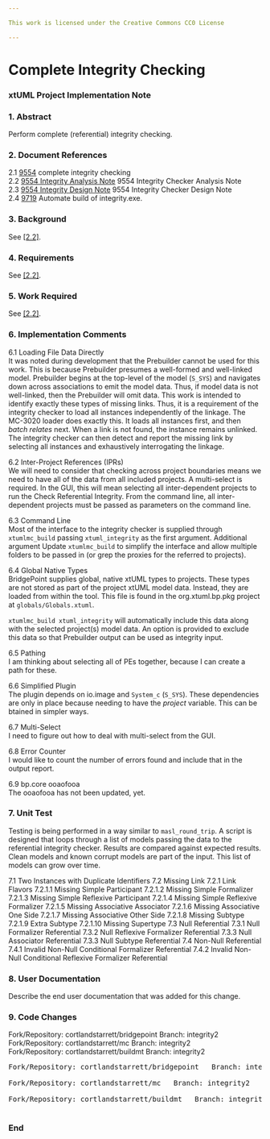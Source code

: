 ```yaml
---

This work is licensed under the Creative Commons CC0 License

---
```


# Complete Integrity Checking
### xtUML Project Implementation Note

### 1. Abstract

Perform complete (referential) integrity checking.

### 2. Document References

<a id="2.1"></a>2.1 [9554](https://support.onefact.net/issues/9554) complete integrity checking  
<a id="2.2"></a>2.2 [9554 Integrity Analysis Note](9554_integrity_ant.md) 9554 Integrity Checker Analysis Note  
<a id="2.3"></a>2.3 [9554 Integrity Design Note](9554_integrity_dnt.md) 9554 Integrity Checker Design Note  
<a id="2.4"></a>2.4 [9719](https://support.onefact.net/issues/9719) Automate build of integrity.exe.  

### 3. Background

See [[2.2]](#2.2).  

### 4. Requirements

See [[2.2]](#2.2).  

### 5. Work Required

See [[2.2]](#2.2).  

### 6. Implementation Comments

6.1 Loading File Data Directly  
It was noted during development that the Prebuilder cannot be used
for this work.  This is because Prebuilder presumes a well-formed
and well-linked model.  Prebuilder begins at the top-level of the
model (`S_SYS`) and navigates down across associations to emit the
model data.  Thus, if model data is not well-linked, then the Prebuilder
will omit data.  This work is intended to identify exactly these
types of missing links.  Thus, it is a requirement of the integrity
checker to load all instances independently of the linkage.  The
MC-3020 loader does exactly this.  It loads all instances first, and
then _batch relates_ next.  When a link is not found, the instance
remains unlinked.  The integrity checker can then detect and report
the missing link by selecting all instances and exhaustively interrogating
the linkage.

6.2 Inter-Project References (IPRs)  
We will need to consider that checking across project boundaries
means we need to have all of the data from all included projects.
A multi-select is required.  In the GUI, this will mean selecting
all inter-dependent projects to run the Check Referential Integrity.
From the command line, all inter-dependent projects must be passed
as parameters on the command line.

6.3 Command Line  
Most of the interface to the integrity checker is supplied through
`xtumlmc_build` passing `xtuml_integrity` as the first argument.
Additional argument
Update `xtumlmc_build` to simplify the interface and allow multiple
folders to be passed in (or grep the proxies for the referred to projects).

6.4 Global Native Types  
BridgePoint supplies global, native xtUML types to projects.  These types
are not stored as part of the project xtUML model data.  Instead, they
are loaded from within the tool.  This file is found in the org.xtuml.bp.pkg
project at `globals/Globals.xtuml`.

`xtumlmc_build xtuml_integrity` will automatically include this data along
with the selected project(s) model data.  An option is provided to exclude
this data so that Prebuilder output can be used as integrity input.

6.5 Pathing  
I am thinking about selecting all of PEs together, because I can create
a path for these.

6.6 Simplified Plugin  
The plugin depends on io.image and `System_c` (`S_SYS`).  These dependencies
are only in place because needing to have the _project_ variable.  This
can be btained in simpler ways.

6.7 Multi-Select  
I need to figure out how to deal with multi-select from the GUI.

6.8 Error Counter  
I would like to count the number of errors found and include that in the
output report.

6.9 bp.core ooaofooa  
The ooaofooa has not been updated, yet.

### 7. Unit Test

Testing is being performed in a way similar to `masl_round_trip`.
A script is designed that loops through a list of models passing the
data to the referential integrity checker.  Results are compared
against expected results.  Clean models and known corrupt models
are part of the input.  This list of models can grow over time.

7.1 Two Instances with Duplicate Identifiers
7.2 Missing Link
7.2.1 Link Flavors
7.2.1.1 Missing Simple Participant
7.2.1.2 Missing Simple Formalizer
7.2.1.3 Missing Simple Reflexive Participant
7.2.1.4 Missing Simple Reflexive Formalizer
7.2.1.5 Missing Associative Associator
7.2.1.6 Missing Associative One Side
7.2.1.7 Missing Associative Other Side
7.2.1.8 Missing Subtype
7.2.1.9 Extra Subtype
7.2.1.10 Missing Supertype
7.3 Null Referential
7.3.1 Null Formalizer Referential
7.3.2 Null Reflexive Formalizer Referential
7.3.3 Null Associator Referential
7.3.3 Null Subtype Referential
7.4 Non-Null Referential
7.4.1 Invalid Non-Null Conditional Formalizer Referential
7.4.2 Invalid Non-Null Conditional Reflexive Formalizer Referential

### 8. User Documentation

Describe the end user documentation that was added for this change. 

### 9. Code Changes

Fork/Repository: cortlandstarrett/bridgepoint   Branch: integrity2  
Fork/Repository: cortlandstarrett/mc   Branch: integrity2  
Fork/Repository: cortlandstarrett/buildmt   Branch: integrity2  

<pre>
Fork/Repository: cortlandstarrett/bridgepoint   Branch: integrity2

Fork/Repository: cortlandstarrett/mc   Branch: integrity2

Fork/Repository: cortlandstarrett/buildmt   Branch: integrity2

</pre>

### End

